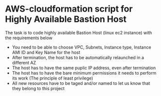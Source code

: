# AWS-cloudformation script for Highly Available Bastion Host
The task is to code highly available Bastion Host (linux ec2 instance) with the requirements below
- You need to be able to choose VPC, Subnets, Instance type, Instance AMI ID and Key Name for the host
- After termination, the host has to be automatically relaunched in a different AZ
- The host has to have the same puplic IP address, even after termination
- The host has to have the bare minimum permissions it needs to perform its work (The principle of least privilege)
- All new resources have to be taged and/or named to let us know that they belong to this project
